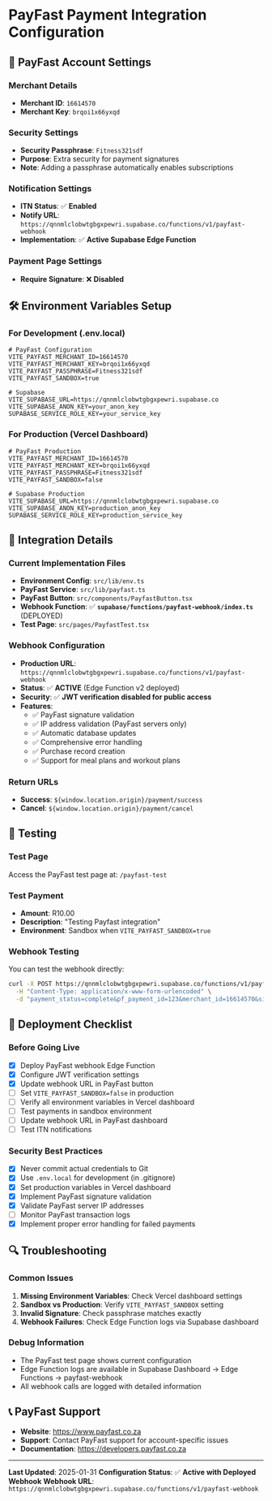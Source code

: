 # PayFast Payment Integration Configuration

## 🔐 PayFast Account Settings

### Merchant Details
- **Merchant ID**: `16614570`
- **Merchant Key**: `brqoi1x66yxqd`

### Security Settings
- **Security Passphrase**: `Fitness321sdf`
- **Purpose**: Extra security for payment signatures
- **Note**: Adding a passphrase automatically enables subscriptions

### Notification Settings
- **ITN Status**: ✅ **Enabled**
- **Notify URL**: `https://qnnmlclobwtgbgxpewri.supabase.co/functions/v1/payfast-webhook`
- **Implementation**: ✅ **Active Supabase Edge Function**

### Payment Page Settings
- **Require Signature**: ❌ **Disabled**

## 🛠️ Environment Variables Setup

### For Development (.env.local)
```env
# PayFast Configuration
VITE_PAYFAST_MERCHANT_ID=16614570
VITE_PAYFAST_MERCHANT_KEY=brqoi1x66yxqd
VITE_PAYFAST_PASSPHRASE=Fitness321sdf
VITE_PAYFAST_SANDBOX=true

# Supabase
VITE_SUPABASE_URL=https://qnnmlclobwtgbgxpewri.supabase.co
VITE_SUPABASE_ANON_KEY=your_anon_key
SUPABASE_SERVICE_ROLE_KEY=your_service_key
```

### For Production (Vercel Dashboard)
```env
# PayFast Production
VITE_PAYFAST_MERCHANT_ID=16614570
VITE_PAYFAST_MERCHANT_KEY=brqoi1x66yxqd
VITE_PAYFAST_PASSPHRASE=Fitness321sdf
VITE_PAYFAST_SANDBOX=false

# Supabase Production
VITE_SUPABASE_URL=https://qnnmlclobwtgbgxpewri.supabase.co
VITE_SUPABASE_ANON_KEY=production_anon_key
SUPABASE_SERVICE_ROLE_KEY=production_service_key
```

## 🔗 Integration Details

### Current Implementation Files
- **Environment Config**: `src/lib/env.ts`
- **PayFast Service**: `src/lib/payfast.ts`
- **PayFast Button**: `src/components/PayfastButton.tsx`
- **Webhook Function**: ✅ **`supabase/functions/payfast-webhook/index.ts`** (DEPLOYED)
- **Test Page**: `src/pages/PayfastTest.tsx`

### Webhook Configuration
- **Production URL**: `https://qnnmlclobwtgbgxpewri.supabase.co/functions/v1/payfast-webhook`
- **Status**: ✅ **ACTIVE** (Edge Function v2 deployed)
- **Security**: ✅ **JWT verification disabled for public access**
- **Features**:
  - ✅ PayFast signature validation
  - ✅ IP address validation (PayFast servers only)
  - ✅ Automatic database updates
  - ✅ Comprehensive error handling
  - ✅ Purchase record creation
  - ✅ Support for meal plans and workout plans

### Return URLs
- **Success**: `${window.location.origin}/payment/success`
- **Cancel**: `${window.location.origin}/payment/cancel`

## 🧪 Testing

### Test Page
Access the PayFast test page at: `/payfast-test`

### Test Payment
- **Amount**: R10.00
- **Description**: "Testing Payfast integration"
- **Environment**: Sandbox when `VITE_PAYFAST_SANDBOX=true`

### Webhook Testing
You can test the webhook directly:
```bash
curl -X POST https://qnnmlclobwtgbgxpewri.supabase.co/functions/v1/payfast-webhook \
  -H "Content-Type: application/x-www-form-urlencoded" \
  -d "payment_status=complete&pf_payment_id=123&merchant_id=16614570&signature=test"
```

## 🚀 Deployment Checklist

### Before Going Live
- [x] Deploy PayFast webhook Edge Function
- [x] Configure JWT verification settings
- [x] Update webhook URL in PayFast button
- [ ] Set `VITE_PAYFAST_SANDBOX=false` in production
- [ ] Verify all environment variables in Vercel dashboard
- [ ] Test payments in sandbox environment
- [ ] Update webhook URL in PayFast dashboard
- [ ] Test ITN notifications

### Security Best Practices
- [x] Never commit actual credentials to Git
- [x] Use `.env.local` for development (in .gitignore)
- [x] Set production variables in Vercel dashboard
- [x] Implement PayFast signature validation
- [x] Validate PayFast server IP addresses
- [ ] Monitor PayFast transaction logs
- [x] Implement proper error handling for failed payments

## 🔍 Troubleshooting

### Common Issues
1. **Missing Environment Variables**: Check Vercel dashboard settings
2. **Sandbox vs Production**: Verify `VITE_PAYFAST_SANDBOX` setting
3. **Invalid Signature**: Check passphrase matches exactly
4. **Webhook Failures**: Check Edge Function logs via Supabase dashboard

### Debug Information
- The PayFast test page shows current configuration
- Edge Function logs are available in Supabase Dashboard → Edge Functions → payfast-webhook
- All webhook calls are logged with detailed information

## 📞 PayFast Support
- **Website**: https://www.payfast.co.za
- **Support**: Contact PayFast support for account-specific issues
- **Documentation**: https://developers.payfast.co.za

---
**Last Updated**: 2025-01-31
**Configuration Status**: ✅ **Active with Deployed Webhook** 
**Webhook URL**: `https://qnnmlclobwtgbgxpewri.supabase.co/functions/v1/payfast-webhook` 